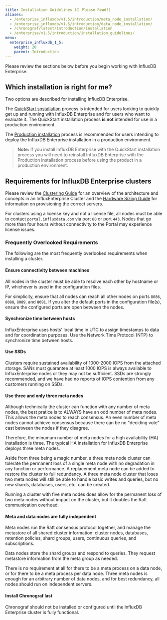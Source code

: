 ```yaml
---
title: Installation Guidelines (⏰ Please Read!)
aliases:
  - /enterprise_influxdb/v1.5/introduction/meta_node_installation/
  - /enterprise_influxdb/v1.5/introduction/data_node_installation/
  - /chronograf/latest/introduction/installation
  - /enterprise/v1.5/introduction/installation_guidelines/
menu:
  enterprise_influxdb_1_5:
    weight: 20
    parent: Introduction
---
```


Please review the sections below before you begin working with InfluxDB Enterprise.

## Which installation is right for me?

Two options are described for installing InfluxDB Enterprise.

The [QuickStart snstallation](/enterprise_influxdb/v1.5/quickstart_installation/) process is intended for users looking to quickly get up and running with InfluxDB Enterprise and for users who want to evaluate it.
The QuickStart installation process **is not** intended for use
in a production environment.

The [Production installation](/enterprise_influxdb/v1.5/production_installation/) process is recommended for users intending to deploy the InfluxDB Enterprise installation in a production environment.

> **Note:** If you install InfluxDB Enterprise with the QuickStart installation process you will need to reinstall InfluxDB Enterprise with the Production installation process before using the product in a production environment.

## Requirements for InfluxDB Enterprise clusters

Please review the [Clustering Guide](http://docs.influxdata.com/enterprise_influxdb/v1.5/concepts/clustering/)
for an overview of the architecture and concepts in an InfluxEnterprise Cluster
and the
[Hardware Sizing Guide](http://docs.influxdata.com/influxdb/v1.0/guides/hardware_sizing/#general-hardware-guidelines-for-a-cluster)
for information on provisioning the correct servers.

For clusters using a license key and not a license file, all nodes must be able to contact `portal.influxdata.com`
via port `80` or port `443`. Nodes that go more than four hours without connectivity to the Portal may experience license issues.

### Frequently Overlooked Requirements

The following are the most frequently overlooked requirements when installing a cluster.

#### Ensure connectivity between machines

All nodes in the cluster must be able to resolve each other by hostname or IP,
whichever is used in the configuration files.

For simplicity, ensure that all nodes can reach all other nodes on ports `8086`, `8088`, `8089`, and `8091`.
If you alter the default ports in the configuration file(s), ensure the configured ports are open between the nodes.

#### Synchronize time between hosts

InfluxEnterprise uses hosts' local time in UTC to assign timestamps to data and for coordination purposes.
Use the Network Time Protocol (NTP) to synchronize time between hosts.

#### Use SSDs

Clusters require sustained availability of 1000-2000 IOPS from the attached storage.
SANs must guarantee at least 1000 IOPS is always available to InfluxEnterprise
nodes or they may not be sufficient.
SSDs are strongly recommended, and we have had no reports of IOPS contention from any customers running on SSDs.

#### Use three and only three meta nodes

Although technically the cluster can function with any number of meta nodes, the best pratice is to ALWAYS have an odd number of meta nodes.
This allows the meta nodes to reach consensus.
An even number of meta nodes cannot achieve consensus because there can be no "deciding vote" cast between the nodes if they disagree.

Therefore, the minumum number of meta nodes for a high availability (HA) installation is three. The typical HA installation for InfluxDB Enterprise deploys three meta nodes.

Aside from three being a magic number, a three meta node cluster can tolerate the permanent loss of a single meta node with no degradation in any function or performance.
A replacement meta node can be added to restore the cluster to full redundancy.
A three meta node cluster that loses two meta nodes will still be able to handle
basic writes and queries, but no new shards, databases, users, etc. can be created.

Running a cluster with five meta nodes does allow for the permanent loss of
two meta nodes without impact on the cluster, but it doubles the
Raft communication overhead.

#### Meta and data nodes are fully independent

Meta nodes run the Raft consensus protocol together, and manage the metastore of
all shared cluster information: cluster nodes, databases, retention policies,
shard groups, users, continuous queries, and subscriptions.

Data nodes store the shard groups and respond to queries.
They request metastore information from the meta group as needed.

There is no requirement at all for there to be a meta process on a data node,
or for there to be a meta process per data node.
Three meta nodes is enough for an arbitrary number of data nodes, and for best
redundancy, all nodes should run on independent servers.

#### Install Chronograf last

Chronograf should not be installed or configured until the
InfluxDB Enterprise cluster is fully functional.
